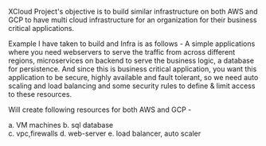 XCloud Project's objective is to build similar infrastructure on both AWS and GCP to have multi cloud infrastructure for an organization for their business critical applications. 

Example I have taken to build and Infra is as follows - 
A simple applications where you need webservers to serve the traffic from across different regions, microservices on backend to serve the business logic, a database for persistence. And since this is business critical application, you want this application to be secure, highly available and fault tolerant, so we need auto scaling and load balancing and some security rules to define & limit access to these resources.

Will create following resources for both AWS and GCP - 

  a. VM machines
  b. sql database  
  c. vpc,firewalls 
  d. web-server 
  e. load balancer, auto scaler
